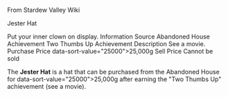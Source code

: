 From Stardew Valley Wiki

Jester Hat

Put your inner clown on display. Information Source Abandoned House Achievement Two Thumbs Up Achievement Description See a movie. Purchase Price data-sort-value="25000"&gt;25,000g Sell Price Cannot be sold

The **Jester Hat** is a hat that can be purchased from the Abandoned House for data-sort-value="25000"&gt;25,000g after earning the "Two Thumbs Up" achievement (see a movie).